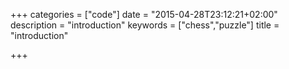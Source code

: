 +++
categories = ["code"]
date = "2015-04-28T23:12:21+02:00"
description = "introduction"
keywords = ["chess","puzzle"]
title = "introduction"

+++


